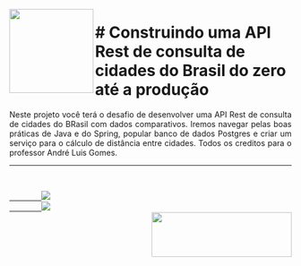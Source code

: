 <p><img src="https://user-images.githubusercontent.com/63436406/138302986-ab66ae85-0c95-4529-846f-f3b309ac442e.png" align="left" height="150px" width="150px">
    <h1># Construindo uma API Rest de consulta de cidades do Brasil do zero até a produção</h1> 
    <p align="justify">
    Neste projeto você terá o desafio de desenvolver uma API Rest de consulta de cidades do BRasil com dados comparativos. Iremos navegar pelas boas práticas de Java e do Spring, popular banco de dados Postgres e criar um serviço para o cálculo de distância entre cidades. Todos os creditos para o professor André Luis Gomes.
    </p>
</p>      

---

<br>
    <code><a href="https:/discord.com">
        <img src="https://img.shields.io/badge/Léo Albergaria%20-%237289DA.svg?&style=for-the-badge&logo=discord&logoColor=white" /></a></code>
    <code><a href="https://www.linkedin.com/in/adm-leo-albergaria/">
        <img src="https://img.shields.io/badge/linkedin%20-%230077B5.svg?&style=for-the-badge&logo=linkedin&logoColor=white" /></a></code>
<br>     

<a href="https://www.digitalinnovation.one/">
    <img src="https://user-images.githubusercontent.com/63436406/127776292-9ec4809a-1137-4dc8-b493-7de0186fd55c.png" align="right" height="80px" width="250px" ></a>
